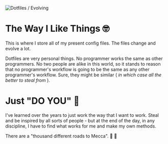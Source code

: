 ![Dotfiles / Evolving](https://img.shields.io/badge/Dotfiles-Evolving-blue)

# The Way I Like Things 🤓

This is where I store all of my present config files. The files change and evolve a lot.

Dotfiles are very personal things. No programmer works the same as other programmers. No two people
are alike in this world, so it stands to reason that no programmer's workflow is going to be the
same as any other programmer's workflow. Sure, they might be similar ( _in which case all the better
to steal from_ ).

# Just "DO YOU" 💯

I've learned over the years to just work the way that I want to work. Steal and be inspired by all
sorts of people - but at the end of the day, in any discipline, I have to find what works for me and
make my own methods.

There are a "thousand different roads to Mecca". 🥋 🦁
